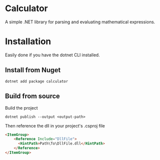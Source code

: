 Calculator
===============

A simple .NET library for parsing and evaluating mathematical expressions.

# Installation

Easily done if you have the dotnet CLI installed.

## Install from Nuget

```
dotnet add package calculator
```
## Build from source

Build the project

```
dotnet publish --output <output-path>
```

Then reference the dll in your project's .csproj file

```html
<ItemGroup>
    <Reference Include="DllFile">
      <HintPath>Path\To\DllFile.dll</HintPath>
    </Reference>
</ItemGroup>
```